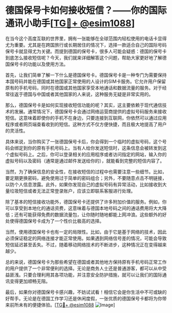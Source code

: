 # 德国保号卡如何接收短信？——你的国际通讯小助手[[TG💪+ @esim1088](https://t.me/s/esim1088)]

在当今这个高度互联的世界里，拥有一张能够在全球范围内轻松使用的电话卡显得尤为重要。尤其是在跨国旅行或长期居住的情况下，选择一款适合自己的国际号码保号卡就显得尤为关键。而提到德国的保号卡，很多人可能会疑惑：德国的保号卡到底怎么接收短信呢？今天，我们就来详细解答这个问题，帮助大家更好地了解德国保号卡的功能以及使用方法。

首先，让我们简单了解一下什么是德国保号卡。德国保号卡是一种专门为需要保持本国号码并能在德国或其他国家正常使用的人设计的SIM卡服务。它允许用户保留原有的手机号码，同时在德国或其他国家享受本地通话和数据流量的服务。对于经常往返于德国与中国或者其他国家的人来说，这种服务无疑是非常实用的。

那么，德国保号卡是如何实现接收短信功能的呢？其实，这主要依赖于现代通信技术的发展。通常情况下，德国保号卡会通过网络运营商提供的虚拟号码服务来接收短信。这意味着即使你的手机不在身边，只要连接到互联网，你依然可以通过应用程序或者网页端查看收到的短信。这种方式不仅方便快捷，而且极大地提高了用户的灵活性。

具体来说，当你购买了一张德国保号卡后，你会得到一个临时的虚拟号码，这个号码会绑定到你的原有手机号码上。当有人给你发送短信时，这条信息会被转发到这个虚拟号码上。之后，你可以登录相关的应用程序或者访问指定的网站，输入你的虚拟号码以及密码（通常是通过邮件发送给你的），就能看到完整的短信内容了。

当然，为了确保信息的安全性，在接收短信的过程中也需要注意一些细节。比如，要定期更换密码，避免使用过于简单的密码组合；另外，不要随意点击不明链接，以防个人信息泄露。此外，如果你发现自己的虚拟号码有异常活动，比如接收到大量垃圾短信或者无法正常登录账户，应该立即联系客服进行处理。

除了基本的短信接收功能外，德国保号卡还提供了许多附加价值的服务。例如，你可以享受到本地化的通话资费，这意味着与德国本地号码之间的通话费用将大大降低；还有可能获得免费的数据流量包，让你随时随地都能上网冲浪。这些额外的好处使得德国保号卡成为了一个性价比极高的选择。

当然，使用德国保号卡也有一定的局限性。比如，由于它是基于网络的技术，因此必须保证稳定的网络连接才能正常使用。如果遇到网络信号差的情况，可能会导致短信延迟甚至丢失。不过，随着移动网络技术的不断进步，这种情况正在变得越来越少。

总的来说，德国保号卡为那些希望在德国或者其他地方保持原有手机号码正常工作的用户提供了一个非常便利的选择。无论是商务人士还是普通游客，都可以从中受益匪浅。只要合理利用其各项功能，并注意安全防护措施，就可以让我们的国际通讯变得更加顺畅无阻。

最后，如果你对德国保号卡感兴趣，不妨试试看！相信它会是你生活中不可或缺的好帮手。无论是在德国工作学习还是休闲度假，一张优质的德国保号卡都将为你带来前所未有的便捷体验。[[TG💪+ @esim1088](https://t.me/s/esim1088) ![Image](https://i.postimg.cc/4NQfJmqS/Snipaste-2025-05-13-00-14-12.png)]